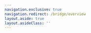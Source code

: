 ```yaml
---
navigation.exclusive: true
navigation.redirect: /bridge/overview
layout.aside: true
layout.asideClass: ''
---
```

